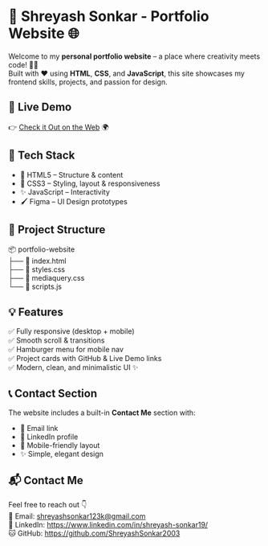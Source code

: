 # 🚀 Shreyash Sonkar - Portfolio Website 🌐

Welcome to my **personal portfolio website** – a place where creativity meets code! 👨‍💻  
Built with ❤️ using **HTML**, **CSS**, and **JavaScript**, this site showcases my frontend skills, projects, and passion for design.

## 🔗 Live Demo  
👉 [Check it Out on the Web]([https://your-live-demo-link.com](https://shreyashsonkar-portfolio.netlify.app/)) 🌍

## 🧰 Tech Stack  
- 🧱 HTML5 – Structure & content  
- 🎨 CSS3 – Styling, layout & responsiveness  
- ✨ JavaScript – Interactivity  
- 🖌️ Figma – UI Design prototypes  

## 📁 Project Structure  
📦 portfolio-website  
├── 📄 index.html  
├── 🎨 styles.css  
├── 📱 mediaquery.css  
└── 📜 scripts.js  

## 💡 Features  
✅ Fully responsive (desktop + mobile)  
✅ Smooth scroll & transitions  
✅ Hamburger menu for mobile nav  
✅ Project cards with GitHub & Live Demo links  
✅ Modern, clean, and minimalistic UI ✨  

## 📞 Contact Section  
The website includes a built-in **Contact Me** section with:  
- 📧 Email link  
- 🔗 LinkedIn profile  
- 📱 Mobile-friendly layout  
- ✨ Simple, elegant design

## 📬 Contact Me  
Feel free to reach out 👇  
📧 Email: shreyashsonkar123k@gmail.com  
💼 LinkedIn: https://www.linkedin.com/in/shreyash-sonkar19/  
🐱 GitHub: https://github.com/ShreyashSonkar2003
